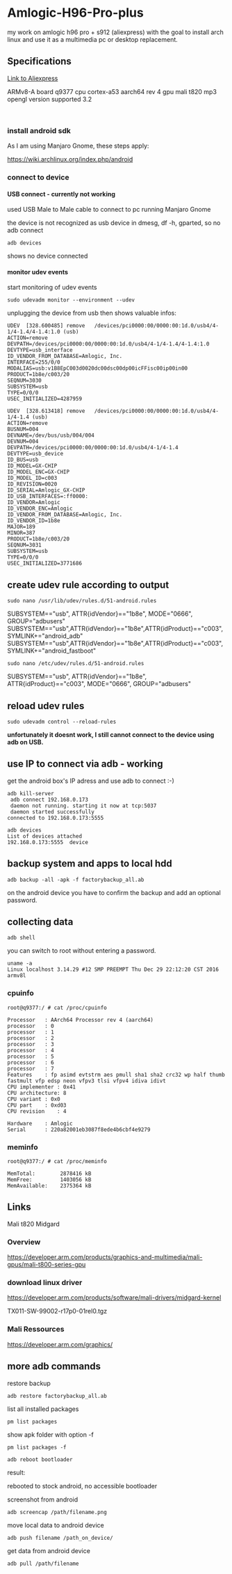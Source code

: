 # Amlogic-H96-Pro-plus
my work on amlogic h96 pro + s912 (aliexpress) with the goal to install arch linux and use it as a multimedia pc or desktop replacement.


## Specifications

[Link to Aliexpress](https://www.aliexpress.com/item/3-16GB-Amlogic-S912-H96-Pro-Octa-Core-Android-6-0-2-4G-5GHz-Wifi-HD2/32758232218.html?spm=2114.01010208.3.29.9hnBMv&ws_ab_test=searchweb0_0,searchweb201602_4_10152_10065_10151_10068_10136_10137_10060_10138_10155_10062_10156_10134_10154_10056_10055_10054_10059_10099_10103_10102_10096_10148_10147_10052_10053_10142_10107_10050_10143_10051_9982_10084_10083_10080_10082_10081_10177_10110_10111_10112_10113_10114_10078_10079_10073_10070_10123_10124-9982,searchweb201603_9,afswitch_1,ppcSwitch_7&btsid=d3b855aa-265a-46fc-988c-f5d06bd93689&algo_expid=31abaca9-8b8b-4659-87a0-cf5b217e1883-3&algo_pvid=31abaca9-8b8b-4659-87a0-cf5b217e1883)

ARMv8-A 
board	  q9377 
cpu       cortex-a53 aarch64 rev 4
gpu       mali t820 mp3
opengl version supported 3.2

​
### install android sdk

As I am using Manjaro Gnome, these steps apply:

https://wiki.archlinux.org/index.php/android

### connect to device

#### USB connect - currently not working

used USB Male to Male cable to connect to pc running Manjaro Gnome 

the device is not recognized as usb device in dmesg, df -h, gparted, so no adb connect

```{r, engine='bash', count_lines}
adb devices
```

shows no device connected

#### monitor udev events

start monitoring of udev events

```{r, engine='bash', count_lines}
sudo udevadm monitor --environment --udev
```
unplugging the device from usb then shows valuable infos:

```{r, engine='bash', count_lines}
UDEV  [328.600485] remove   /devices/pci0000:00/0000:00:1d.0/usb4/4-1/4-1.4/4-1.4:1.0 (usb)
ACTION=remove
DEVPATH=/devices/pci0000:00/0000:00:1d.0/usb4/4-1/4-1.4/4-1.4:1.0
DEVTYPE=usb_interface
ID_VENDOR_FROM_DATABASE=Amlogic, Inc.
INTERFACE=255/0/0
MODALIAS=usb:v1B8EpC003d0020dc00dsc00dp00icFFisc00ip00in00
PRODUCT=1b8e/c003/20
SEQNUM=3030
SUBSYSTEM=usb
TYPE=0/0/0
USEC_INITIALIZED=4287959

UDEV  [328.613418] remove   /devices/pci0000:00/0000:00:1d.0/usb4/4-1/4-1.4 (usb)
ACTION=remove
BUSNUM=004
DEVNAME=/dev/bus/usb/004/004
DEVNUM=004
DEVPATH=/devices/pci0000:00/0000:00:1d.0/usb4/4-1/4-1.4
DEVTYPE=usb_device
ID_BUS=usb
ID_MODEL=GX-CHIP
ID_MODEL_ENC=GX-CHIP
ID_MODEL_ID=c003
ID_REVISION=0020
ID_SERIAL=Amlogic_GX-CHIP
ID_USB_INTERFACES=:ff0000:
ID_VENDOR=Amlogic
ID_VENDOR_ENC=Amlogic
ID_VENDOR_FROM_DATABASE=Amlogic, Inc.
ID_VENDOR_ID=1b8e
MAJOR=189
MINOR=387
PRODUCT=1b8e/c003/20
SEQNUM=3031
SUBSYSTEM=usb
TYPE=0/0/0
USEC_INITIALIZED=3771686
```

create udev rule according to output
------------------------------------

```{r, engine='bash', count_lines}
sudo nano /usr/lib/udev/rules.d/51-android.rules
```

SUBSYSTEM=="usb", ATTR{idVendor}=="1b8e", MODE="0666", GROUP="adbusers"
SUBSYSTEM=="usb",ATTR{idVendor}=="1b8e",ATTR{idProduct}=="c003",SYMLINK+="android_adb"
SUBSYSTEM=="usb",ATTR{idVendor}=="1b8e",ATTR{idProduct}=="c003",SYMLINK+="android_fastboot"

```{r, engine='bash', count_lines}
sudo nano /etc/udev/rules.d/51-android.rules
```

SUBSYSTEM=="usb", ATTR{idVendor}=="1b8e", ATTR{idProduct}=="c003", MODE="0666", GROUP="adbusers"


reload udev rules
-----------------

```{r, engine='bash', count_lines}
sudo udevadm control --reload-rules
```

**unfortunately it doesnt work, I still cannot connect to the device using adb on USB.** 


## use IP to connect via adb - working

get the android box's IP adress and use adb to connect :-)

```{r, engine='bash', count_lines}
adb kill-server
 adb connect 192.168.0.173
 daemon not running. starting it now at tcp:5037 
 daemon started successfully 
connected to 192.168.0.173:5555
```

```{r, engine='bash', count_lines}
adb devices
List of devices attached
192.168.0.173:5555	device
```

## backup system and apps to local hdd

```{r, engine='bash', count_lines}
adb backup -all -apk -f factorybackup_all.ab
```

on the android device you have to confirm the backup and add an optional password.

## collecting data

```{r, engine='bash', count_lines}
adb shell
```
you can switch to root without entering a password. 

```{r, engine='bash', count_lines}
uname -a
Linux localhost 3.14.29 #12 SMP PREEMPT Thu Dec 29 22:12:20 CST 2016 armv8l
```

### cpuinfo


```{r, engine='bash', count_lines}
root@q9377:/ # cat /proc/cpuinfo

Processor	: AArch64 Processor rev 4 (aarch64)
processor	: 0
processor	: 1
processor	: 2
processor	: 3
processor	: 4
processor	: 5
processor	: 6
processor	: 7
Features	: fp asimd evtstrm aes pmull sha1 sha2 crc32 wp half thumb fastmult vfp edsp neon vfpv3 tlsi vfpv4 idiva idivt 
CPU implementer	: 0x41
CPU architecture: 8
CPU variant	: 0x0
CPU part	: 0xd03
CPU revision	: 4

Hardware	: Amlogic
Serial		: 220a82001eb3087f8ede4b6cbf4e9279
```

### meminfo

```{r, engine='bash', count_lines}
root@q9377:/ # cat /proc/meminfo

MemTotal:        2878416 kB
MemFree:         1403056 kB
MemAvailable:    2375364 kB
```

## Links

Mali t820 Midgard

### Overview

https://developer.arm.com/products/graphics-and-multimedia/mali-gpus/mali-t800-series-gpu

### download linux driver

https://developer.arm.com/products/software/mali-drivers/midgard-kernel

TX011-SW-99002-r17p0-01rel0.tgz

### Mali Ressources

https://developer.arm.com/graphics/


## more adb commands

restore backup

```{r, engine='bash', count_lines}
adb restore factorybackup_all.ab
```

list all installed packages

```{r, engine='bash', count_lines}
pm list packages
```

show apk folder with option -f 

```{r, engine='bash', count_lines}
pm list packages -f
```

```{r, engine='bash', count_lines}
adb reboot bootloader
```

result:

rebooted to stock android, no accessible bootloader

screenshot from android

```{r, engine='bash', count_lines}
adb screencap /path/filename.png
```

move local data to android device

```{r, engine='bash', count_lines}
adb push filename /path_on_device/
```

get data from android device

```{r, engine='bash', count_lines}
adb pull /path/filename
```
